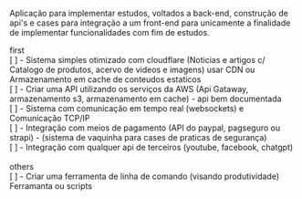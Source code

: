 Aplicação para implementar estudos, voltados a back-end, construção de api's e cases para integração a um front-end para unicamente a finalidade de implementar funcionalidades com fim de estudos.

first</br>
[ ]  -  Sistema simples otimizado com cloudflare (Noticias e artigos c/ Catalogo de produtos, acervo de videos e imagens) usar CDN ou Armazenamento em cache de conteudos estaticos </br>
[ ]  -  Criar uma API utilizando os serviços da AWS (Api Gataway, armazenamento s3, armazenamento em cache) - api bem documentada </br>
[ ]  -  Sistema com comunicação em tempo real (websockets) e Comunicação TCP/IP </br>
[ ]  -  Integração com meios de pagamento (API do paypal, pagseguro ou strapi) - (sistema de vaquinha para cases de praticas de segurança) </br>
[ ]  -  Integração com qualquer api de terceiros (youtube, facebook, chatgpt) </br>
</br>
others</br>
[ ]  -  Criar uma ferramenta de linha de comando (visando produtividade) Ferramanta ou scripts </br>

